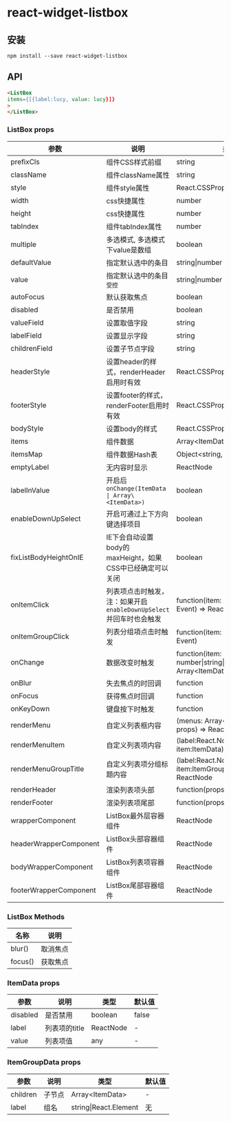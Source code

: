 # react-widget-listbox

## 安装
`npm install --save react-widget-listbox`

## API

```html
<ListBox 
items={[{label:lucy, value: lucy}]}
>
</ListBox>
```

### ListBox props

| 参数 | 说明 | 类型 | 默认值 |
| --- | --- | --- | --- |
| prefixCls | 组件CSS样式前缀 | string | rw-listbox |
| className | 组件className属性 | string | - |
| style | 组件style属性 | React.CSSProperties | - |
| width | css快捷属性 | number | - |
| height | css快捷属性 | number | - |
| tabIndex | 组件tabIndex属性 | number | - |
| multiple | 多选模式, 多选模式下value是数组 | boolean | false |
| defaultValue | 指定默认选中的条目 | string\|number|Array\<string\|number> | - |
| value | 指定默认选中的条目 `受控` | string\|number|Array\<string\|number> | - |
| autoFocus | 默认获取焦点 | boolean | false |
| disabled | 是否禁用 | boolean | false |
| valueField | 设置取值字段 | string | value |
| labelField | 设置显示字段 | string | label |
| childrenField | 设置子节点字段 | string | children |
| headerStyle | 设置header的样式，renderHeader启用时有效 | React.CSSProperties | - |
| footerStyle | 设置footer的样式，renderFooter启用时有效 | React.CSSProperties | - |
| bodyStyle | 设置body的样式 | React.CSSProperties | - |
| items | 组件数据 | Array\<ItemData | ItemGroupData> | [] |
| itemsMap | 组件数据Hash表 | Object\<string, ItemData> | [] |
| emptyLabel | 无内容时显示 | ReactNode | Not Found. |
| labelInValue | 开启后`onChange(ItemData \| Array\<ItemData>)` | boolean | false |
| enableDownUpSelect | 开启可通过上下方向键选择项目 | boolean | true |
| fixListBodyHeightOnIE | IE下会自动设置body的maxHeight，如果CSS中已经确定可以关闭 | boolean | true |
| onItemClick | 列表项点击时触发，注：如果开启`enableDownUpSelect`并回车时也会触发 | function(item: ItemData, e: Event) => ReactNode | - |
| onItemGroupClick | 列表分组項点击时触发 | function(item: ItemGroupData, e: Event) | - |
| onChange | 数据改变时触发 | function(item: number\|string\|ItemData \| Array\<ItemData\|string\|number>) | - |
| onBlur | 失去焦点的时回调 | function | - |
| onFocus | 获得焦点时回调 | function | - |
| onKeyDown | 键盘按下时触发 | function | - |
| renderMenu | 自定义列表框内容 | (menus: Array\<ReactNode>, props) => ReactNode | - |
| renderMenuItem | 自定义列表项内容 | (label:React.Node, item:ItemData) => ReactNode | - |
| renderMenuGroupTitle | 自定义列表项分组标题内容 | (label:React.Node, item:ItemGroupData) => ReactNode | - |
| renderHeader | 渲染列表项头部 | function(props): ReactNode | null |
| renderFooter | 渲染列表项尾部 | function(props): ReactNode | null |
| wrapperComponent | ListBox最外层容器组件 | ReactNode | div |
| headerWrapperComponent | ListBox头部容器组件 | ReactNode | div |
| bodyWrapperComponent | ListBox列表项容器组件 | ReactNode | div |
| footerWrapperComponent | ListBox尾部容器组件 | ReactNode | div |


### ListBox Methods

| 名称 | 说明 |
| --- | --- |
| blur() | 取消焦点 |
| focus() | 获取焦点 |

### ItemData props

| 参数 | 说明 | 类型 | 默认值 |
| --- | --- | --- | --- |
| disabled | 是否禁用 | boolean | false |
| label | 列表项的title | ReactNode | - |
| value | 列表项值 | any | - |

### ItemGroupData props

| 参数 | 说明 | 类型 | 默认值 |
| --- | --- | --- | --- |
| children | 子节点 | Array\<ItemData> | - |
| label | 组名 | string\|React.Element | 无 |
